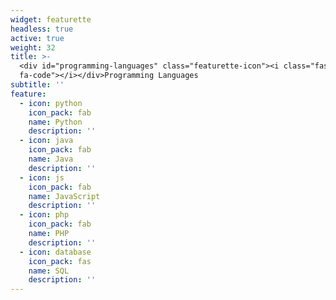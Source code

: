 ```yaml
---
widget: featurette
headless: true
active: true
weight: 32
title: >-
  <div id="programming-languages" class="featurette-icon"><i class="fas
  fa-code"></i></div>Programming Languages
subtitle: ''
feature:
  - icon: python
    icon_pack: fab
    name: Python
    description: ''
  - icon: java
    icon_pack: fab
    name: Java
    description: ''
  - icon: js
    icon_pack: fab
    name: JavaScript
    description: ''
  - icon: php
    icon_pack: fab
    name: PHP
    description: ''
  - icon: database
    icon_pack: fas
    name: SQL
    description: ''
---
```

